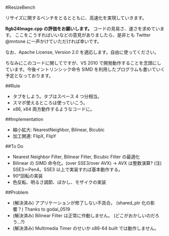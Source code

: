 #ResizeBench

リサイズに関するベンチをとるとともに、高速化を実現していきます。

**Rgb24Image.cpp の評価をお願いします。**
  コードの見易さ、速さを求めています。
  ここをこうすればいいなどの意見がありましたら、是非とも Twitter @mntone に一声かけていただければ幸いです。

なお、Apache License, Version 2.0 を適応します。自由に使ってください。

ちなみにこのコードに関してですが、VS 2010 で開発動作することを念頭にしています。今後イントリンシック命令 SIMD を利用したプログラムも書いていく予定となっております。


##Rule
- タブをしよう。タブはスペース 4 つ分相当。
- スマポ使えるところは使っていこう。
- x86, x64 両方動作するようなコードに。

##Implementation
- 縮小拡大: NearestNeighbor, Bilinear, Bicubic
- 加工関連: FlipX, FlipY

##To Do
- Nearest Neighbor Filter, Bilinear Filter, Bicubic Filter の最適化
- Bilinear の SIMD 命令化。(over SSE3/over AVX) → AVX は整数演算? (注) SSE3＝Pen4。SSE3 以上で実装すれば基本動作する。
- 90°回転の実装
- 色反転、明るさ調節、ぼかし、モザイクの実装

##Problem
- (解決済み) アプリケーションが修了しない不具合。 (shared_ptr 化の影響？) Thanks to godai_0519
- (解決済み) Bilinear Filter は正常に作動しません。 (どこがおかしいのだろう…?)
- (解決済み) Multimedia Timer のせいか x86-64 built では動作しません。
